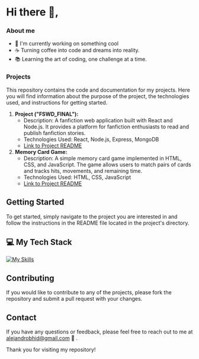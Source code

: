 # Hi there :wave:,
### About me
- :telescope:	I'm currently working on something cool
- :coffee:	 Turning coffee into code and dreams into reality.
- :books:	Learning the art of coding, one challenge at a time.

### Projects
This repository contains the code and documentation for my projects. Here you will find information about the purpose of the project, the technologies used, and instructions for getting started.

1. **Project ("FSWD_FINAL"):**
   - Description: A fanfiction web application built with React and Node.js. It provides a platform for fanfiction enthusiasts to read and publish fanfiction stories.
   - Technologies Used: React, Node.js, Express, MongoDB
   - [Link to Project README](https://github.com/AlejandroBHH/FSWD_FINAL)
2. **Memory Card Game:**
   - Description: A simple memory card game implemented in HTML, CSS, and JavaScript. The game allows users to match pairs of cards and tracks hits, movements, and remaining time.
   - Technologies Used: HTML, CSS, JavaScript
   - [Link to Project README](https://github.com/AlejandroBHH/Card-Match)

## Getting Started
To get started, simply navigate to the project you are interested in and follow the instructions in the README file located in the project's directory.

## :computer:	 My Tech Stack
[![My Skills](https://skillicons.dev/icons?i=html,css,ts,js,nextjs,mysql,mongodb,docker)](https://skillicons.dev)

## Contributing
If you would like to contribute to any of the projects, please fork the repository and submit a pull request with your changes.

## Contact
If you have any questions or feedback, please feel free to reach out to me at alejandrobhid@gmail.com :incoming_envelope:	.

Thank you for visiting my repository!

